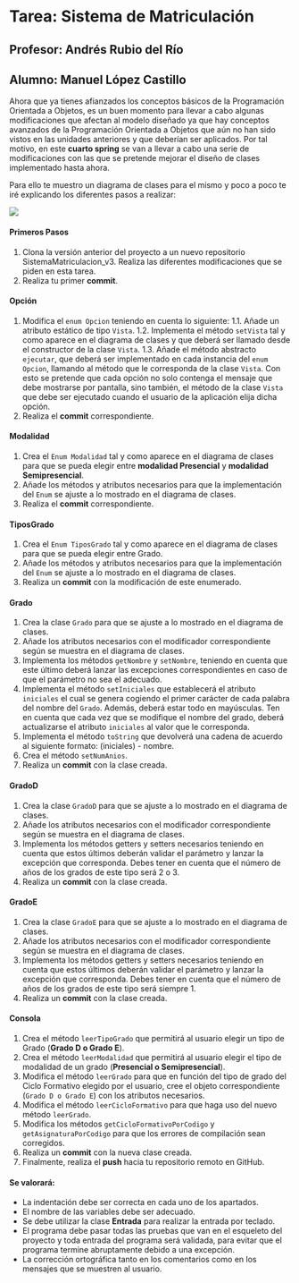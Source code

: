 # Tarea: Sistema de Matriculación
## Profesor: Andrés Rubio del Río
## Alumno: Manuel López Castillo

Ahora que ya tienes afianzados los conceptos básicos de la Programación Orientada a Objetos, es un buen momento 
para llevar a cabo algunas modificaciones que afectan al modelo diseñado ya que hay conceptos avanzados 
de la Programación Orientada a Objetos que aún no han sido vistos en las unidades anteriores y que deberían 
ser aplicados. Por tal motivo, en este **cuarto spring** se van a llevar a cabo una serie de modificaciones con 
las que se pretende mejorar el diseño de clases implementado hasta ahora.

Para ello te muestro un diagrama de clases para el mismo y poco a poco te iré explicando los diferentes 
pasos a realizar:

![](https://www.juntadeandalucia.es/educacion/gestionafp/datos/tareas/DAW/PRO_18966254/2024-25/DAW_PRO_6_2024-25_Individual__71240/SistemaMatriculacion_v3.png)


#### Primeros Pasos
1. Clona la versión anterior del proyecto a un nuevo repositorio SistemaMatriculacion_v3. Realiza las diferentes modificaciones que se piden en esta tarea.
2. Realiza tu primer **commit**.

#### Opción
1. Modifica el ``enum Opcion`` teniendo en cuenta lo siguiente:
   1.1. Añade un atributo estático de tipo ``Vista``.
   1.2. Implementa el método ``setVista`` tal y como aparece en el diagrama de clases y que deberá ser llamado desde 
    el constructor de la clase ``Vista``.
   1.3. Añade el método abstracto ``ejecutar``, que deberá ser implementado en cada instancia del ``enum Opcion``, 
    llamando al método que le corresponda de la clase ``Vista``. Con esto se pretende que cada opción no solo contenga 
    el mensaje que debe mostrarse por pantalla, sino también, el método de la clase ``Vista`` que debe ser ejecutado 
    cuando el usuario de la aplicación elija dicha opción.
2. Realiza el **commit** correspondiente.

#### Modalidad
1. Crea el ``Enum Modalidad`` tal y como aparece en el diagrama de clases para que se pueda elegir entre 
    **modalidad Presencial** y **modalidad Semipresencial**.
2. Añade los métodos y atributos necesarios para que la implementación del ``Enum`` se ajuste a lo mostrado en el diagrama de clases.
3. Realiza el **commit** correspondiente.

#### TiposGrado
1. Crea el ``Enum TiposGrado`` tal y como aparece en el diagrama de clases para que se pueda elegir entre Grado.
2. Añade los métodos y atributos necesarios para que la implementación del ``Enum`` se ajuste a lo mostrado en el diagrama de clases.
3. Realiza un **commit** con la modificación de este enumerado.

#### Grado
1. Crea la clase ``Grado`` para que se ajuste a lo mostrado en el diagrama de clases.
2. Añade los atributos necesarios con el modificador correspondiente según se muestra en el diagrama de clases.
3. Implementa los métodos ``getNombre`` y ``setNombre``, teniendo en cuenta que este último deberá lanzar las excepciones correspondientes en caso de que el parámetro no sea el adecuado.
4. Implementa el método ``setIniciales`` que establecerá el atributo ``iniciales`` el cual se genera cogiendo el primer carácter de cada palabra del nombre del ``Grado``. Además, deberá estar todo en mayúsculas. Ten en cuenta que cada vez que se modifique el nombre del grado, deberá actualizarse el atributo ``iniciales`` al valor que le corresponda.
5. Implementa el método ``toString`` que devolverá una cadena de acuerdo al siguiente formato: (iniciales) - nombre.
6. Crea el método ``setNumAnios``.
7. Realiza un **commit** con la clase creada.

#### GradoD
1. Crea la clase ``GradoD`` para que se ajuste a lo mostrado en el diagrama de clases.
2. Añade los atributos necesarios con el modificador correspondiente según se muestra en el diagrama de clases.
3. Implementa los métodos getters y setters necesarios teniendo en cuenta que estos últimos deberán validar el parámetro y lanzar la excepción que corresponda. Debes tener en cuenta que el número de años de los grados de este tipo será 2 o 3.
4. Realiza un **commit** con la clase creada.

#### GradoE
1. Crea la clase ``GradoE`` para que se ajuste a lo mostrado en el diagrama de clases.
2. Añade los atributos necesarios con el modificador correspondiente según se muestra en el diagrama de clases.
3. Implementa los métodos getters y setters necesarios teniendo en cuenta que estos últimos deberán validar el parámetro y lanzar la excepción que corresponda. Debes tener en cuenta que el número de años de los grados de este tipo será siempre 1.
4. Realiza un **commit** con la clase creada.

#### Consola
1. Crea el método ``leerTipoGrado`` que permitirá al usuario elegir un tipo de Grado (**Grado D o Grado E**).
2. Crea el método ``leerModalidad`` que permitirá al usuario elegir el tipo de modalidad de un grado (**Presencial o Semipresencial**).
3. Modifica el método ``leerGrado`` para que en función del tipo de grado del Ciclo Formativo elegido por el usuario, cree el objeto correspondiente (``Grado D o Grado E``) con los atributos necesarios.
4. Modifica el método ``leerCicloFormativo`` para que haga uso del nuevo método ``leerGrado``.
5. Modifica los métodos ``getCicloFormativoPorCodigo`` y ``getAsignaturaPorCodigo`` para que los errores de compilación sean corregidos.
6. Realiza un **commit** con la nueva clase creada.
7. Finalmente, realiza el **push** hacia tu repositorio remoto en GitHub.

#### Se valorará:

- La indentación debe ser correcta en cada uno de los apartados.
- El nombre de las variables debe ser adecuado.
- Se debe utilizar la clase **Entrada** para realizar la entrada por teclado.
- El programa debe pasar todas las pruebas que van en el esqueleto del proyecto y toda entrada del programa será validada, para evitar que el programa termine abruptamente debido a una excepción.
- La corrección ortográfica tanto en los comentarios como en los mensajes que se muestren al usuario.
